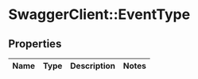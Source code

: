 # SwaggerClient::EventType

## Properties
Name | Type | Description | Notes
------------ | ------------- | ------------- | -------------


